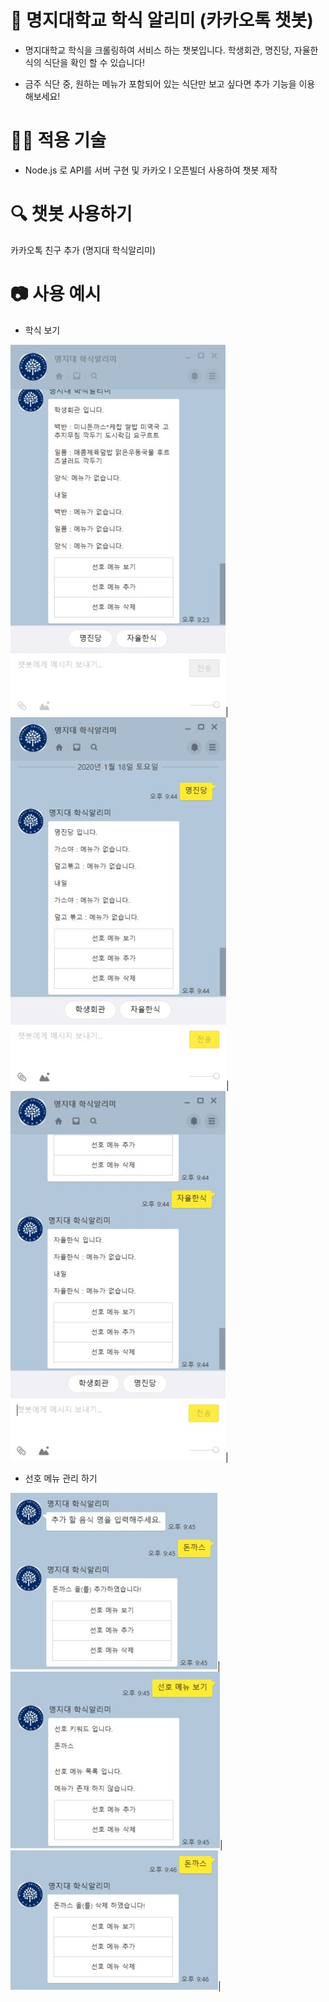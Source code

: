 # 🥘 명지대학교 학식 알리미 (카카오톡 챗봇)

* 명지대학교 학식을 크롤링하여 서비스 하는 챗봇입니다. 학생회관, 명진당, 자율한식의 식단을 확인 할 수 있습니다!

* 금주 식단 중, 원하는 메뉴가 포함되어 있는 식단만 보고 싶다면 추가 기능을 이용 해보세요!

# 👨‍💻 적용 기술

* Node.js 로 API를 서버 구현 및 카카오 I 오픈빌더 사용하여 챗봇 제작

# 🔍 챗봇 사용하기

카카오톡 친구 추가 (명지대 학식알리미) 


# 📷 사용 예시

* 학식 보기

![image1](./img/1.jpg)|![image2](./img/2.jpg)|![image3](./img/3.jpg)|

* 선호 메뉴 관리 하기

![image4](./img/4.jpg)|![image5](./img/5.jpg)|![image6](./img/6.jpg)|



